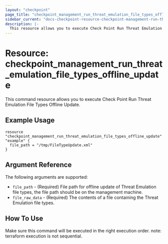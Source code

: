 ```yaml
---
layout: "checkpoint"
page_title: "checkpoint_management_run_threat_emulation_file_types_offline_update"
sidebar_current: "docs-checkpoint-resource-checkpoint-management-run-threat-emulation-file-types-offline-update"
description: |-
  This resource allows you to execute Check Point Run Threat Emulation File Types Offline Update.
---
```


# Resource: checkpoint_management_run_threat_emulation_file_types_offline_update

This command resource allows you to execute Check Point Run Threat Emulation File Types Offline Update.

## Example Usage


```hcl
resource "checkpoint_management_run_threat_emulation_file_types_offline_update" "example" {
  file_path = "/tmp/FileTypeUpdate.xml"
}
```

## Argument Reference

The following arguments are supported:

* `file_path` - (Required) File path for offline update of Threat Emulation file types, the file path should be on the management machine. 
* `file_raw_data` - (Required) The contents of a file containing the Threat Emulation file types. 


## How To Use
Make sure this command will be executed in the right execution order. 
note: terraform execution is not sequential.  

